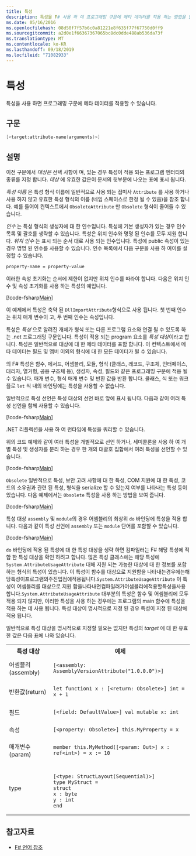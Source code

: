```yaml
---
title: 특성
description: 특성을 F# 사용 하 여 프로그래밍 구문에 메타 데이터를 적용 하는 방법을 알아봅니다.
ms.date: 05/16/2016
ms.openlocfilehash: 08d50f7f57b6c0a81221e8f635f77f67750d0ff9
ms.sourcegitcommit: a2d0e1f66367367065bc8dc0dde488ab536da73f
ms.translationtype: MT
ms.contentlocale: ko-KR
ms.lasthandoff: 09/18/2019
ms.locfileid: "71082933"
---
```

# <a name="attributes"></a>특성

특성을 사용 하면 프로그래밍 구문에 메타 데이터를 적용할 수 있습니다.

## <a name="syntax"></a>구문

```fsharp
[<target:attribute-name(arguments)>]
```

## <a name="remarks"></a>설명

이전 구문에서 *대상은* 선택 사항이 며, 있는 경우 특성이 적용 되는 프로그램 엔터티의 종류를 지정 합니다. *대상* 에 유효한 값은이 문서의 뒷부분에 나오는 표에 표시 됩니다.

*특성 이름* 은 특성 형식 이름에 일반적으로 사용 되는 접미사 `Attribute` 를 사용 하거나 사용 하지 않고 유효한 특성 형식의 이름 (네임 스페이스로 한정 될 수 있음)을 참조 합니다. 예를 들어이 컨텍스트에서 `ObsoleteAttribute` 만 `Obsolete` 형식이 줄어들 수 있습니다.

*인수* 는 특성 형식의 생성자에 대 한 인수입니다. 특성에 기본 생성자가 있는 경우 인수 목록 및 괄호를 생략할 수 있습니다. 특성은 위치 인수와 명명 된 인수를 모두 지원 합니다. *위치 인수* 는 표시 되는 순서 대로 사용 되는 인수입니다. 특성에 public 속성이 있는 경우 명명 된 인수를 사용할 수 있습니다. 인수 목록에서 다음 구문을 사용 하 여이를 설정할 수 있습니다.

```fsharp
property-name = property-value
```

이러한 속성 초기화는 순서에 제한이 없지만 위치 인수를 따라야 합니다. 다음은 위치 인수 및 속성 초기화를 사용 하는 특성의 예입니다.

[!code-fsharp[Main](~/samples/snippets/fsharp/lang-ref-2/snippet6202.fs)]

이 예제에서 특성은 축약 된 `DllImportAttribute`형식으로 사용 됩니다. 첫 번째 인수는 위치 매개 변수이 고, 두 번째 인수는 속성입니다.

특성은 *특성* 으로 알려진 개체가 형식 또는 다른 프로그램 요소와 연결 될 수 있도록 하는 .net 프로그래밍 구문입니다. 특성이 적용 되는 program 요소를 *특성 대상*이라고 합니다. 특성은 일반적으로 대상에 대 한 메타 데이터를 포함 합니다. 이 컨텍스트에서 메타 데이터는 필드 및 멤버 이외의 형식에 대 한 모든 데이터가 될 수 있습니다.

의 F# 특성은 함수, 메서드, 어셈블리, 모듈, 형식 (클래스, 레코드, 구조체, 인터페이스, 대리자, 열거형, 공용 구조체 등), 생성자, 속성, 필드와 같은 프로그래밍 구문에 적용 될 수 있습니다. 매개 변수, 형식 매개 변수 및 반환 값을 반환 합니다. 클래스, 식 또는 워크플로 `let` 식 내의 바인딩에는 특성을 사용할 수 없습니다.

일반적으로 특성 선언은 특성 대상의 선언 바로 앞에 표시 됩니다. 다음과 같이 여러 특성 선언을 함께 사용할 수 있습니다.

[!code-fsharp[Main](~/samples/snippets/fsharp/lang-ref-2/snippet6603.fs)]

.NET 리플렉션을 사용 하 여 런타임에 특성을 쿼리할 수 있습니다.

위의 코드 예제와 같이 여러 특성을 개별적으로 선언 하거나, 세미콜론을 사용 하 여 개별 특성 및 생성자를 분리 하는 경우 한 개의 대괄호 집합에서 여러 특성을 선언할 수 있습니다.

[!code-fsharp[Main](~/samples/snippets/fsharp/lang-ref-2/snippet6604.fs)]

`Obsolete` 일반적으로 특성, 보안 고려 사항에 대 한 특성, COM 지원에 대 한 특성, 코드의 소유권과 관련 된 특성, 형식을 serialize 할 수 있는지 여부를 나타내는 특성 등이 있습니다. 다음 예제에서는 `Obsolete` 특성을 사용 하는 방법을 보여 줍니다.

[!code-fsharp[Main](~/samples/snippets/fsharp/lang-ref-2/snippet6605.fs)]

특성 대상 `assembly` 및 `module`의 경우 어셈블리의 최상위 `do` 바인딩에 특성을 적용 합니다. 다음과 같이 특성 선언에 `assembly` 또는 `module` 단어를 포함할 수 있습니다.

[!code-fsharp[Main](~/samples/snippets/fsharp/lang-ref-2/snippet6606.fs)]

`do` 바인딩에 적용 된 특성에 대 한 특성 대상을 생략 하면 컴파일러는 F# 해당 특성에 적합 한 특성 대상을 확인 하려고 합니다. 많은 특성 클래스에는 해당 특성에 `System.AttributeUsageAttribute` 대해 지원 되는 가능한 대상에 대 한 정보를 포함 하는 형식의 특성이 있습니다. 이 특성이 함수를 대상으로 지원함을 나타내는경우에는해당특성이프로그램의주진입점에적용됩니다.`System.AttributeUsageAttribute` 이 특성이 어셈블리를 대상으로 지원 함을나타내면컴파일러가어셈블리에적용할특성을사용합니다.`System.AttributeUsageAttribute` 대부분의 특성은 함수 및 어셈블리에 모두 적용 되지 않지만, 이러한 특성을 사용 하는 경우에는 프로그램의 main 함수에 특성을 적용 하는 데 사용 됩니다. 특성 대상이 명시적으로 지정 된 경우 특성이 지정 된 대상에 적용 됩니다.

일반적으로 특성 대상을 명시적으로 지정할 필요는 없지만 특성의 *target* 에 대 한 유효한 값은 다음 표에 나와 있습니다.

<table>
  <tr>
    <th>특성 대상</td>
    <th>예제</td> 
  </tr>
  <tr>
    <td>어셈블리(assembly)</td>
    <td><pre lang="fsharp"><code>[&lt;assembly: AssemblyVersionAttribute("1.0.0.0")&gt;]</code></pre></td> 
  </tr>
  <tr>
    <td>반환값(return)</td>
    <td><pre lang="fsharp"><code>let function1 x : [&lt;return: Obsolete&gt;] int = x + 1</code></pre></td> 
  </tr>
  <tr>
    <td>필드</td>
    <td><pre lang="fsharp"><code>[&lt;field: DefaultValue&gt;] val mutable x: int</code></pre></td> 
  </tr>
  <tr>
    <td>속성</td>
    <td><pre lang="fsharp"><code>[&lt;property: Obsolete&gt;] this.MyProperty = x</code></pre></td> 
  </tr>
  <tr>
    <td>매개변수(param)</td>
    <td><pre lang="fsharp"><code>member this.MyMethod([&lt;param: Out&gt;] x : ref&lt;int&gt;) = x := 10</code></pre></td> 
  </tr>
  <tr>
    <td>type</td>
    <td>
        <pre lang="fsharp"><code>
[&lt;type: StructLayout(Sequential)&gt;] 
type MyStruct = 
struct 
x : byte
y : int
end</code></pre>
    </td>
  </tr>
</table>

## <a name="see-also"></a>참고자료

- [F# 언어 참조](index.md)
